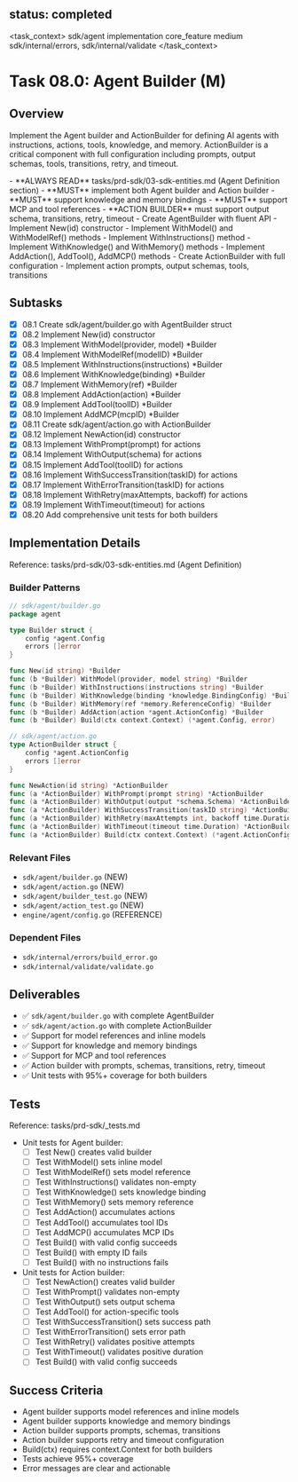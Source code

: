 ## status: completed

<task_context>
<domain>sdk/agent</domain>
<type>implementation</type>
<scope>core_feature</scope>
<complexity>medium</complexity>
<dependencies>sdk/internal/errors, sdk/internal/validate</dependencies>
</task_context>

# Task 08.0: Agent Builder (M)

## Overview

Implement the Agent builder and ActionBuilder for defining AI agents with instructions, actions, tools, knowledge, and memory. ActionBuilder is a critical component with full configuration including prompts, output schemas, tools, transitions, retry, and timeout.

<critical>
- **ALWAYS READ** tasks/prd-sdk/03-sdk-entities.md (Agent Definition section)
- **MUST** implement both Agent builder and Action builder
- **MUST** support knowledge and memory bindings
- **MUST** support MCP and tool references
- **ACTION BUILDER** must support output schema, transitions, retry, timeout
</critical>

<requirements>
- Create AgentBuilder with fluent API
- Implement New(id) constructor
- Implement WithModel() and WithModelRef() methods
- Implement WithInstructions() method
- Implement WithKnowledge() and WithMemory() methods
- Implement AddAction(), AddTool(), AddMCP() methods
- Create ActionBuilder with full configuration
- Implement action prompts, output schemas, tools, transitions
</requirements>

## Subtasks

- [x] 08.1 Create sdk/agent/builder.go with AgentBuilder struct
- [x] 08.2 Implement New(id) constructor
- [x] 08.3 Implement WithModel(provider, model) *Builder
- [x] 08.4 Implement WithModelRef(modelID) *Builder
- [x] 08.5 Implement WithInstructions(instructions) *Builder
- [x] 08.6 Implement WithKnowledge(binding) *Builder
- [x] 08.7 Implement WithMemory(ref) *Builder
- [x] 08.8 Implement AddAction(action) *Builder
- [x] 08.9 Implement AddTool(toolID) *Builder
- [x] 08.10 Implement AddMCP(mcpID) *Builder
- [x] 08.11 Create sdk/agent/action.go with ActionBuilder
- [x] 08.12 Implement NewAction(id) constructor
- [x] 08.13 Implement WithPrompt(prompt) for actions
- [x] 08.14 Implement WithOutput(schema) for actions
- [x] 08.15 Implement AddTool(toolID) for actions
- [x] 08.16 Implement WithSuccessTransition(taskID) for actions
- [x] 08.17 Implement WithErrorTransition(taskID) for actions
- [x] 08.18 Implement WithRetry(maxAttempts, backoff) for actions
- [x] 08.19 Implement WithTimeout(timeout) for actions
- [x] 08.20 Add comprehensive unit tests for both builders

## Implementation Details

Reference: tasks/prd-sdk/03-sdk-entities.md (Agent Definition)

### Builder Patterns

```go
// sdk/agent/builder.go
package agent

type Builder struct {
    config *agent.Config
    errors []error
}

func New(id string) *Builder
func (b *Builder) WithModel(provider, model string) *Builder
func (b *Builder) WithInstructions(instructions string) *Builder
func (b *Builder) WithKnowledge(binding *knowledge.BindingConfig) *Builder
func (b *Builder) WithMemory(ref *memory.ReferenceConfig) *Builder
func (b *Builder) AddAction(action *agent.ActionConfig) *Builder
func (b *Builder) Build(ctx context.Context) (*agent.Config, error)

// sdk/agent/action.go
type ActionBuilder struct {
    config *agent.ActionConfig
    errors []error
}

func NewAction(id string) *ActionBuilder
func (a *ActionBuilder) WithPrompt(prompt string) *ActionBuilder
func (a *ActionBuilder) WithOutput(output *schema.Schema) *ActionBuilder
func (a *ActionBuilder) WithSuccessTransition(taskID string) *ActionBuilder
func (a *ActionBuilder) WithRetry(maxAttempts int, backoff time.Duration) *ActionBuilder
func (a *ActionBuilder) WithTimeout(timeout time.Duration) *ActionBuilder
func (a *ActionBuilder) Build(ctx context.Context) (*agent.ActionConfig, error)
```

### Relevant Files

- `sdk/agent/builder.go` (NEW)
- `sdk/agent/action.go` (NEW)
- `sdk/agent/builder_test.go` (NEW)
- `sdk/agent/action_test.go` (NEW)
- `engine/agent/config.go` (REFERENCE)

### Dependent Files

- `sdk/internal/errors/build_error.go`
- `sdk/internal/validate/validate.go`

## Deliverables

- ✅ `sdk/agent/builder.go` with complete AgentBuilder
- ✅ `sdk/agent/action.go` with complete ActionBuilder
- ✅ Support for model references and inline models
- ✅ Support for knowledge and memory bindings
- ✅ Support for MCP and tool references
- ✅ Action builder with prompts, schemas, transitions, retry, timeout
- ✅ Unit tests with 95%+ coverage for both builders

## Tests

Reference: tasks/prd-sdk/_tests.md

- Unit tests for Agent builder:
  - [ ] Test New() creates valid builder
  - [ ] Test WithModel() sets inline model
  - [ ] Test WithModelRef() sets model reference
  - [ ] Test WithInstructions() validates non-empty
  - [ ] Test WithKnowledge() sets knowledge binding
  - [ ] Test WithMemory() sets memory reference
  - [ ] Test AddAction() accumulates actions
  - [ ] Test AddTool() accumulates tool IDs
  - [ ] Test AddMCP() accumulates MCP IDs
  - [ ] Test Build() with valid config succeeds
  - [ ] Test Build() with empty ID fails
  - [ ] Test Build() with no instructions fails

- Unit tests for Action builder:
  - [ ] Test NewAction() creates valid builder
  - [ ] Test WithPrompt() validates non-empty
  - [ ] Test WithOutput() sets output schema
  - [ ] Test AddTool() for action-specific tools
  - [ ] Test WithSuccessTransition() sets success path
  - [ ] Test WithErrorTransition() sets error path
  - [ ] Test WithRetry() validates positive attempts
  - [ ] Test WithTimeout() validates positive duration
  - [ ] Test Build() with valid config succeeds

## Success Criteria

- Agent builder supports model references and inline models
- Agent builder supports knowledge and memory bindings
- Action builder supports prompts, schemas, transitions
- Action builder supports retry and timeout configuration
- Build(ctx) requires context.Context for both builders
- Tests achieve 95%+ coverage
- Error messages are clear and actionable
